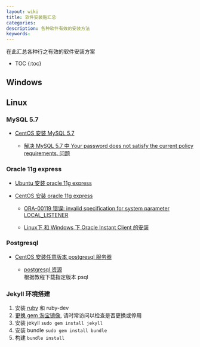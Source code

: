 ```yaml
---
layout: wiki
title: 软件安装贴汇总
categories:
description: 各种软件有效的安装方法
keywords:
---
```


在此汇总各种行之有效的软件安装方案

* TOC
{:toc}

## Windows

## Linux

### MySQL 5.7

* [CentOS 安装 MySQL 5.7](https://www.jianshu.com/p/7cccdaa2d177)

    * [解决 MySQL 5.7 中 Your password does not satisfy the current policy requirements. 问题](https://blog.csdn.net/maxsky/article/details/51171474)

### Oracle 11g express

* [Ubuntu 安装 oracle 11g express](http://www.169it.com/tech-oracle/article-6404098922522300004.html)

* [CentOS 安装 oracle 11g express](https://www.linuxidc.com/Linux/2018-07/153066.htm)

    * [ORA-00119 错误: invalid specification for system parameter LOCAL_LISTENER](https://blog.csdn.net/hj419460467/article/details/50829569)

    * [Linux下 和 Windows 下 Oracle Instant Client 的安装](https://blog.csdn.net/zklth/article/details/7190035)

### Postgresql

* [CentOS 安装任意版本 postgresql 服务器](https://www.jianshu.com/p/4da8b0405799)

    * [postgresql 资源](https://download.postgresql.org/)  
    根据教程下载指定版本 psql
    
### Jekyll 环境搭建

1. 安装 <abbr title="sudo apt-get install ruby">ruby</abbr> 和 ruby-dev
2. [更换 gem 淘宝镜像](https://gems.ruby-china.com/), 请时常访问以检查是否更换或停用
3. 安装 jekyll `sudo gem install jekyll`
4. 安装 bundle `sudo gem install bundle`
5. 构建 `bundle install`
